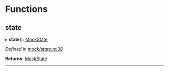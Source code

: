 

# Functions

<a id="state"></a>

##  state

▸ **state**(): [MockState](_mock_types_d_.md#mockstate)

*Defined in [mock/state.ts:38](https://github.com/polkadot-js/api/blob/29b221b/packages/api-provider/src/mock/state.ts#L38)*

**Returns:** [MockState](_mock_types_d_.md#mockstate)

___

